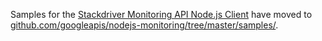 Samples for the [Stackdriver Monitoring API Node.js Client][client] have moved
to [github.com/googleapis/nodejs-monitoring/tree/master/samples/][samples].

[client]: https://github.com/googleapis/nodejs-monitoring
[samples]: https://github.com/googleapis/nodejs-monitoring/tree/master/samples

